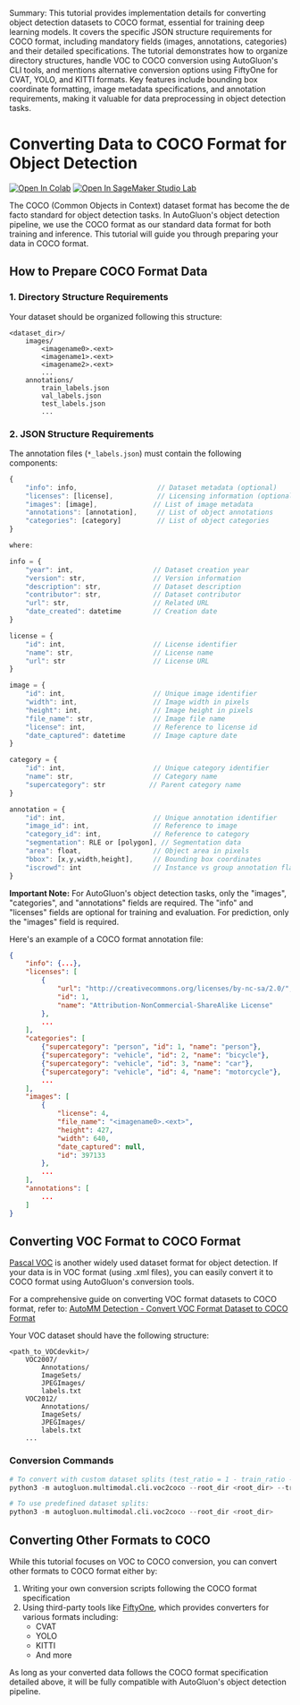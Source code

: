 Summary: This tutorial provides implementation details for converting object detection datasets to COCO format, essential for training deep learning models. It covers the specific JSON structure requirements for COCO format, including mandatory fields (images, annotations, categories) and their detailed specifications. The tutorial demonstrates how to organize directory structures, handle VOC to COCO conversion using AutoGluon's CLI tools, and mentions alternative conversion options using FiftyOne for CVAT, YOLO, and KITTI formats. Key features include bounding box coordinate formatting, image metadata specifications, and annotation requirements, making it valuable for data preprocessing in object detection tasks.

# Converting Data to COCO Format for Object Detection

[![Open In Colab](https://colab.research.google.com/assets/colab-badge.svg)](https://colab.research.google.com/github/autogluon/autogluon/blob/master/docs/tutorials/multimodal/object_detection/data_preparation/convert_data_to_coco_format.ipynb)
[![Open In SageMaker Studio Lab](https://studiolab.sagemaker.aws/studiolab.svg)](https://studiolab.sagemaker.aws/import/github/autogluon/autogluon/blob/master/docs/tutorials/multimodal/object_detection/data_preparation/convert_data_to_coco_format.ipynb)

The COCO (Common Objects in Context) dataset format has become the de facto standard for object detection tasks. In AutoGluon's object detection pipeline, we use the COCO format as our standard data format for both training and inference. This tutorial will guide you through preparing your data in COCO format.

## How to Prepare COCO Format Data
### 1. Directory Structure Requirements
Your dataset should be organized following this structure:

```
<dataset_dir>/
    images/
        <imagename0>.<ext>
        <imagename1>.<ext>
        <imagename2>.<ext>
        ...
    annotations/
        train_labels.json
        val_labels.json
        test_labels.json
        ...
```

### 2. JSON Structure Requirements
The annotation files (`*_labels.json`) must contain the following components:

```javascript
{
    "info": info,                    // Dataset metadata (optional)
    "licenses": [license],           // Licensing information (optional)
    "images": [image],              // List of image metadata
    "annotations": [annotation],     // List of object annotations
    "categories": [category]         // List of object categories
}

where:

info = {
    "year": int,                    // Dataset creation year
    "version": str,                 // Version information
    "description": str,             // Dataset description
    "contributor": str,             // Dataset contributor
    "url": str,                     // Related URL
    "date_created": datetime        // Creation date
}

license = {
    "id": int,                      // License identifier
    "name": str,                    // License name
    "url": str                      // License URL
}

image = {
    "id": int,                      // Unique image identifier
    "width": int,                   // Image width in pixels
    "height": int,                  // Image height in pixels
    "file_name": str,               // Image file name
    "license": int,                 // Reference to license id
    "date_captured": datetime       // Image capture date
}

category = {
    "id": int,                      // Unique category identifier
    "name": str,                    // Category name
    "supercategory": str           // Parent category name
}

annotation = {
    "id": int,                      // Unique annotation identifier
    "image_id": int,                // Reference to image
    "category_id": int,             // Reference to category
    "segmentation": RLE or [polygon], // Segmentation data
    "area": float,                  // Object area in pixels
    "bbox": [x,y,width,height],     // Bounding box coordinates
    "iscrowd": int                  // Instance vs group annotation flag (0 or 1)
}
```

**Important Note:** For AutoGluon's object detection tasks, only the "images", "categories", and "annotations" fields are required. The "info" and "licenses" fields are optional for training and evaluation. For prediction, only the "images" field is required.

Here's an example of a COCO format annotation file:

```json
{
    "info": {...},
    "licenses": [
        {
            "url": "http://creativecommons.org/licenses/by-nc-sa/2.0/", 
            "id": 1, 
            "name": "Attribution-NonCommercial-ShareAlike License"
        },
        ...
    ],
    "categories": [
        {"supercategory": "person", "id": 1, "name": "person"},
        {"supercategory": "vehicle", "id": 2, "name": "bicycle"},
        {"supercategory": "vehicle", "id": 3, "name": "car"},
        {"supercategory": "vehicle", "id": 4, "name": "motorcycle"},
        ...
    ],
    "images": [
        {
            "license": 4, 
            "file_name": "<imagename0>.<ext>", 
            "height": 427, 
            "width": 640, 
            "date_captured": null, 
            "id": 397133
        },
        ...
    ],
    "annotations": [
        ...
    ]
}
```

## Converting VOC Format to COCO Format

[Pascal VOC](http://host.robots.ox.ac.uk/pascal/VOC/) is another widely used dataset format for object detection. If your data is in VOC format (using .xml files), you can easily convert it to COCO format using AutoGluon's conversion tools.

For a comprehensive guide on converting VOC format datasets to COCO format, refer to: [AutoMM Detection - Convert VOC Format Dataset to COCO Format](voc_to_coco.ipynb)

Your VOC dataset should have the following structure:

```
<path_to_VOCdevkit>/
    VOC2007/
        Annotations/
        ImageSets/
        JPEGImages/
        labels.txt
    VOC2012/
        Annotations/
        ImageSets/
        JPEGImages/
        labels.txt
    ...
```

### Conversion Commands

```python
# To convert with custom dataset splits (test_ratio = 1 - train_ratio - val_ratio):
python3 -m autogluon.multimodal.cli.voc2coco --root_dir <root_dir> --train_ratio <train_ratio> --val_ratio <val_ratio>

# To use predefined dataset splits:
python3 -m autogluon.multimodal.cli.voc2coco --root_dir <root_dir>
```

## Converting Other Formats to COCO

While this tutorial focuses on VOC to COCO conversion, you can convert other formats to COCO format either by:
1. Writing your own conversion scripts following the COCO format specification
2. Using third-party tools like [FiftyOne](https://github.com/voxel51/fiftyone), which provides converters for various formats including:
   - CVAT
   - YOLO
   - KITTI
   - And more

As long as your converted data follows the COCO format specification detailed above, it will be fully compatible with AutoGluon's object detection pipeline.
